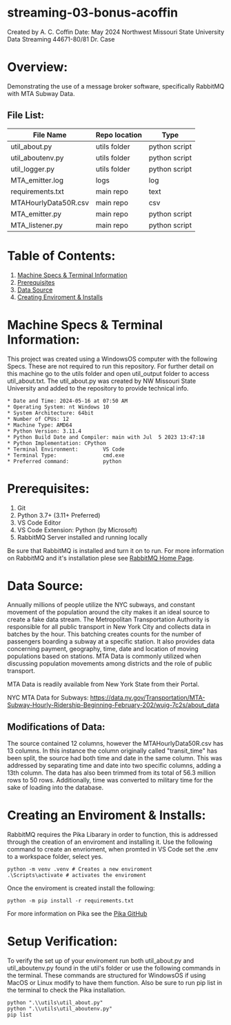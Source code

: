 # streaming-03-bonus-acoffin
Created by A. C. Coffin
Date: May 2024
Northwest Missouri State University
Data Streaming 44671-80/81
Dr. Case

# Overview:
Demonstrating the use of a message broker software, specifically RabbitMQ with MTA Subway Data. 

## File List:
| File Name | Repo location | Type |
| ----- | ----- | -----|
| util_about.py | utils folder | python script |
| util_aboutenv.py | utils folder | python script |
| util_logger.py | utils folder | python script |
| MTA_emitter.log | logs | log |
| requirements.txt | main repo | text |
| MTAHourlyData50R.csv | main repo | csv |
| MTA_emitter.py | main repo | python script |
| MTA_listener.py | main repo | python script |

# Table of Contents:
1. [Machine Specs & Terminal Information](Machine_Specs_&_Terminal_Information:)
2. [Prerequisites](Prerequisites:)
3. [Data Source](Data_Source:)
4. [Creating Enviroment & Installs](Creating_an_Enviroment_&_Installs)


# Machine Specs & Terminal Information:
This project was created using a WindowsOS computer with the following Specs. These are not required to run this repository. For further detail on this machine go to the utils folder and open util_output folder to access util_about.txt. The util_about.py was created by NW Missouri State University and added to the repository to provide technical info.

    * Date and Time: 2024-05-16 at 07:50 AM
    * Operating System: nt Windows 10
    * System Architecture: 64bit
    * Number of CPUs: 12
    * Machine Type: AMD64
    * Python Version: 3.11.4
    * Python Build Date and Compiler: main with Jul  5 2023 13:47:18
    * Python Implementation: CPython
    * Terminal Environment:        VS Code
    * Terminal Type:               cmd.exe
    * Preferred command:           python

# Prerequisites:
1. Git
2. Python 3.7+ (3.11+ Preferred)
3. VS Code Editor
4. VS Code Extension: Python (by Microsoft)
5. RabbitMQ Server installed and running locally

Be sure that RabbitMQ is installed and turn it on to run. For more information on RabbitMQ and it's installation plese see [RabbitMQ Home Page](https://www.rabbitmq.com/).

# Data Source:
Annually millions of people utilize the NYC subways, and constant movement of the population around the city makes it an ideal source to create a fake data stream. The Metropolitan Transportation Authority is responsible for all public transport in New York City and collects data in batches by the hour. This batching creates counts for the number of passengers boarding a subway at a specific station. It also provides data concerning payment, geography, time, date and location of moving populations based on stations. MTA Data is commonly utilized when discussing population movements among districts and the role of public transport.

MTA Data is readily available from New York State from their Portal.

NYC MTA Data for Subways: https://data.ny.gov/Transportation/MTA-Subway-Hourly-Ridership-Beginning-February-202/wujg-7c2s/about_data

## Modifications of Data:
The source contained 12 columns, however the MTAHourlyData50R.csv has 13 columns. In this instance the column originally called "transit_time" has been split, the source had both time and date in the same column. This was addressed by separating time and date into two specific columns, adding a 13th column. The data has also been trimmed from its total of 56.3 million rows to 50 rows. Additionally, time was converted to military time for the sake of loading into the database.

# Creating an Enviroment & Installs:
RabbitMQ requires the Pika Libarary in order to function, this is addressed through the creation of an enviroment and installing it. Use the following command to create an envrioment, when promted in VS Code set the .env to a workspace folder, select yes.

```
python -m venv .venv # Creates a new enviroment
.\Scripts\activate # activates the enviroment
```

Once the enviroment is created install the following:
```
python -m pip install -r requirements.txt
```
For more information on Pika see the [Pika GitHub](https://github.com/pika/pika)

# Setup Verification:
To verify the set up of your enviroment run both util_about.py and util_aboutenv.py found in the util's folder or use the following commands in the terminal.
These commands are structured for WindowsOS if using MacOS or Linux modify to have them function. Also be sure to run pip list in the terminal to check the Pika installation. 
```
python ".\\utils\util_about.py"
python ".\\utils\util_aboutenv.py"
pip list
```
